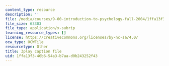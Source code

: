```yaml
---
content_type: resource
description: ''
file: /media/courses/9-00-introduction-to-psychology-fall-2004/1ffa13f346b654a3b7aad0b243252f43_10510.vtt
file_size: 63303
file_type: application/x-subrip
learning_resource_types: []
license: https://creativecommons.org/licenses/by-nc-sa/4.0/
ocw_type: OCWFile
resourcetype: Other
title: 3play caption file
uid: 1ffa13f3-46b6-54a3-b7aa-d0b243252f43
---
```

